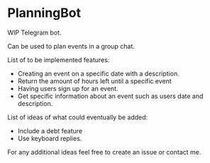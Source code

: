 # PlanningBot

WIP Telegram bot.

Can be used to plan events in a group chat.

List of to be implemented features:

- Creating an event on a specific date with a description.
- Return the amount of hours left until a specific event
- Having users sign up for an event.
- Get specific information about an event such as users date and description.


List of ideas of what could eventually be added:

- Include a debt feature
- Use keyboard replies.


For any additional ideas feel free to create an issue or contact me.
